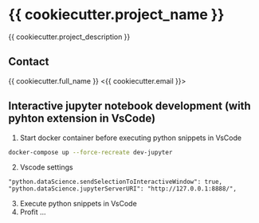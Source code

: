 # {{ cookiecutter.project_name }}

{{ cookiecutter.project_description }}

## Contact

{{ cookiecutter.full_name }} <{{ cookiecutter.email }}>


## Interactive jupyter notebook development (with pyhton extension in VsCode)

1. Start docker container before executing python snippets in VsCode 

```bash
docker-compose up --force-recreate dev-jupyter
```

2. Vscode settings

```
"python.dataScience.sendSelectionToInteractiveWindow": true,
"python.dataScience.jupyterServerURI": "http://127.0.0.1:8888/",
```

3. Execute python snippets in VsCode
4. Profit ...